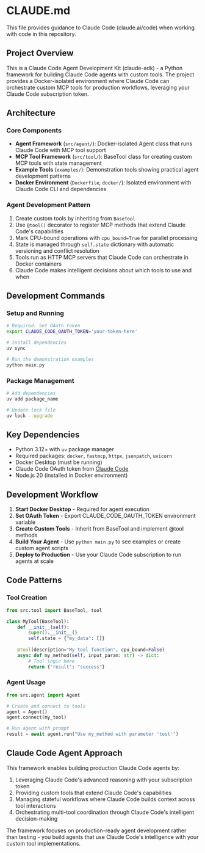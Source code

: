 # CLAUDE.md

This file provides guidance to Claude Code (claude.ai/code) when working with code in this repository.

## Project Overview

This is a Claude Code Agent Development Kit (claude-adk) - a Python framework for building Claude Code agents with custom tools. The project provides a Docker-isolated environment where Claude Code can orchestrate custom MCP tools for production workflows, leveraging your Claude Code subscription token.

## Architecture

### Core Components
- **Agent Framework** (`src/agent/`): Docker-isolated Agent class that runs Claude Code with MCP tool support
- **MCP Tool Framework** (`src/tool/`): BaseTool class for creating custom MCP tools with state management
- **Example Tools** (`examples/`): Demonstration tools showing practical agent development patterns
- **Docker Environment** (`Dockerfile`, `docker/`): Isolated environment with Claude Code CLI and dependencies

### Agent Development Pattern
1. Create custom tools by inheriting from `BaseTool` 
2. Use `@tool()` decorator to register MCP methods that extend Claude Code's capabilities
3. Mark CPU-bound operations with `cpu_bound=True` for parallel processing
4. State is managed through `self.state` dictionary with automatic versioning and conflict resolution
5. Tools run as HTTP MCP servers that Claude Code can orchestrate in Docker containers
6. Claude Code makes intelligent decisions about which tools to use and when

## Development Commands

### Setup and Running
```bash
# Required: Set OAuth token
export CLAUDE_CODE_OAUTH_TOKEN='your-token-here'

# Install dependencies
uv sync

# Run the demonstration examples
python main.py
```

### Package Management
```bash
# Add dependencies
uv add package_name

# Update lock file
uv lock --upgrade
```

## Key Dependencies

- Python 3.12+ with `uv` package manager
- Required packages: `docker`, `fastmcp`, `httpx`, `jsonpatch`, `uvicorn`
- Docker Desktop (must be running)
- Claude Code OAuth token from [Claude Code](https://claude.ai/code)
- Node.js 20 (installed in Docker environment)

## Development Workflow

1. **Start Docker Desktop** - Required for agent execution
2. **Set OAuth Token** - Export CLAUDE_CODE_OAUTH_TOKEN environment variable  
3. **Create Custom Tools** - Inherit from BaseTool and implement @tool methods
4. **Build Your Agent** - Use `python main.py` to see examples or create custom agent scripts
5. **Deploy to Production** - Use your Claude Code subscription to run agents at scale

## Code Patterns

### Tool Creation
```python
from src.tool import BaseTool, tool

class MyTool(BaseTool):
    def __init__(self):
        super().__init__()
        self.state = {"my_data": []}
    
    @tool(description="My tool function", cpu_bound=False)
    async def my_method(self, input_param: str) -> dict:
        # Tool logic here
        return {"result": "success"}
```

### Agent Usage
```python
from src.agent import Agent

# Create and connect to tools
agent = Agent()
agent.connect(my_tool)

# Run agent with prompt
result = await agent.run("Use my_method with parameter 'test'")
```

## Claude Code Agent Approach

This framework enables building production Claude Code agents by:
1. Leveraging Claude Code's advanced reasoning with your subscription token
2. Providing custom tools that extend Claude Code's capabilities
3. Managing stateful workflows where Claude Code builds context across tool interactions
4. Orchestrating multi-tool coordination through Claude Code's intelligent decision-making

The framework focuses on production-ready agent development rather than testing - you build agents that use Claude Code's intelligence with your custom tool implementations.